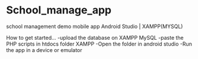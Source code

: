 # School_manage_app
school management demo mobile app 
Android Studio | XAMPP(MYSQL)

How to get started...
-upload the database on XAMPP MySQL
-paste the PHP scripts in htdocs folder XAMPP
-Open the folder in android studio
-Run the app in a device or emulator


